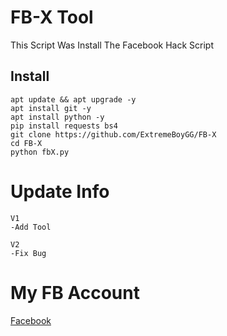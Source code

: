 # FB-X Tool

This Script Was Install The Facebook Hack Script

## Install
```
apt update && apt upgrade -y
apt install git -y
apt install python -y
pip install requests bs4
git clone https://github.com/ExtremeBoyGG/FB-X
cd FB-X
python fbX.py
```

# Update Info
```
V1
-Add Tool

V2
-Fix Bug
```

# My FB Account
[Facebook](https://facebook.com/ExtremeBoy.GameGuardian)
